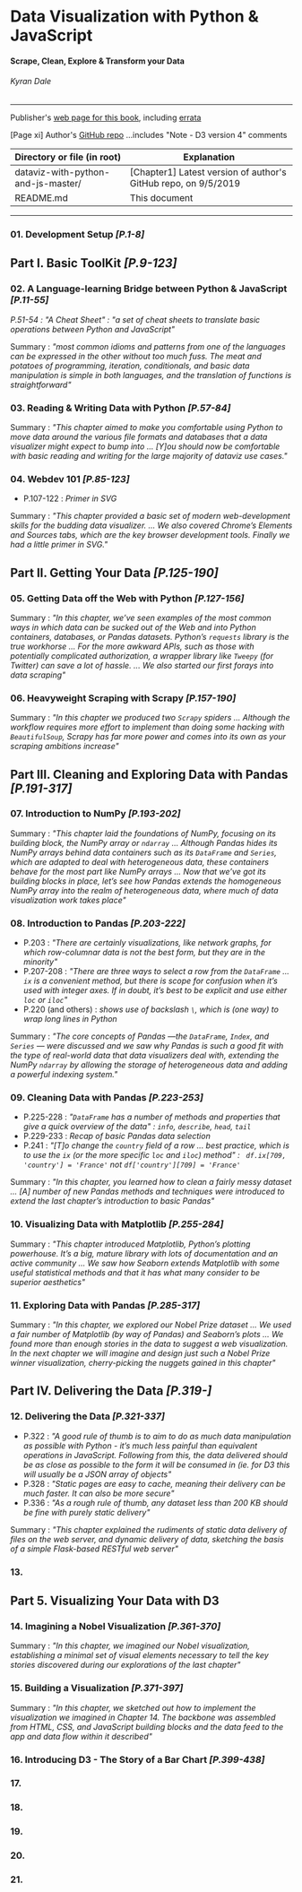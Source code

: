 # Data Visualization with Python & JavaScript
#### Scrape, Clean, Explore & Transform your Data
###### Kyran Dale

---

Publisher's [web page for this book](http://shop.oreilly.com/product/0636920037057.do), including [errata](https://www.oreilly.com/catalog/errata.csp?isbn=0636920037057)

[Page xi] Author's [GitHub repo](https://github.com/Kyrand/dataviz-with-python-and-js) ...includes "Note - D3 version 4" comments


| Directory or file (in root) | Explanation |
| --- | --- |
| dataviz-with-python-and-js-master/ | [Chapter1] Latest version of author's GitHub repo, on 9/5/2019 |
| README.md | This document |

---

### 01. Development Setup *[P.1-8]*

## Part I. Basic ToolKit *[P.9-123]*

### 02. A Language-learning Bridge between Python & JavaScript *[P.11-55]*

*P.51-54 : "A Cheat Sheet" : "a set of cheat sheets to translate basic operations between Python and JavaScript"*

Summary : *"most common idioms and patterns from one of the languages can be expressed in the other without too much fuss. The meat and potatoes of programming, iteration, conditionals, and basic data manipulation is simple in both languages, and the translation of functions is straightforward"*


### 03. Reading & Writing Data with Python *[P.57-84]*

Summary : *"This chapter aimed to make you comfortable using Python to move data around the various file formats and databases that a data visualizer might expect to bump into ... [Y]ou should now be comfortable with basic reading and writing for the large majority of dataviz use cases."*


### 04. Webdev 101 *[P.85-123]*

* P.107-122 : *Primer in SVG*

Summary : *"This chapter provided a basic set of modern web-development skills for the budding data visualizer. ... We also covered Chrome’s Elements and Sources tabs, which are the key browser development tools. Finally we had a little primer in SVG."*


## Part II. Getting Your Data *[P.125-190]*

### 05. Getting Data off the Web with Python *[P.127-156]*

Summary : *"In this chapter, we’ve seen examples of the most common ways in which data can be sucked out of the Web and into Python containers, databases, or Pandas datasets. Python’s `requests` library is the true workhorse ... For the more awkward APIs, such as those with potentially complicated authorization, a wrapper library like `Tweepy` (for Twitter) can save a lot of hassle. ... We also started our first forays into data scraping"*


### 06. Heavyweight Scraping with Scrapy *[P.157-190]*

Summary : *"In this chapter we produced two `Scrapy` spiders ... Although the workflow requires more effort to implement than doing some hacking with `BeautifulSoup`, Scrapy has far more power and comes into its own as your scraping ambitions increase"*



## Part III. Cleaning and Exploring Data with Pandas *[P.191-317]*

### 07. Introduction to NumPy *[P.193-202]*

Summary : *"This chapter laid the foundations of NumPy, focusing on its building block, the NumPy array or `ndarray` ... Although Pandas hides its NumPy arrays behind data containers such as its `DataFrame` and `Series`, which are adapted to deal with heterogeneous data, these containers behave for the most part like NumPy arrays ... Now that we’ve got its building blocks in place, let’s see how Pandas extends the homogeneous NumPy array into the realm of heterogeneous data, where much of data visualization work takes place"*


### 08. Introduction to Pandas *[P.203-222]*

* P.203 : *"There are certainly visualizations, like network graphs, for which row-columnar data is not the best form, but they are in the minority"*
* P.207-208 : *"There are three ways to select a row from the `DataFrame` ... `ix` is a convenient method, but there is scope for confusion when it’s used with integer axes. If in doubt, it’s best to be explicit and use either `loc` or `iloc`"*
* P.220 (and others) : *shows use of backslash `\`, which is (one way) to wrap long lines in Python*

Summary : *"The core concepts of Pandas —the `DataFrame`, `Index`, and `Series` — were discussed and we saw why Pandas is such a good fit with the type of real-world data that data visualizers deal with, extending the NumPy `ndarray` by allowing the storage of heterogeneous data and adding a powerful indexing system."*


### 09. Cleaning Data with Pandas *[P.223-253]*

* P.225-228 : *"`DataFrame` has a number of methods and properties that give a quick overview of the data" : `info`, `describe`, `head`, `tail`*
* P.229-233 : *Recap of basic Pandas data selection*
* P.241 : *"[T]o change the `country` field of a row ... best practice, which is to use the `ix` (or the more specific `loc` and `iloc`) method" : ` df.ix[709, 'country'] = 'France'` not `df['country'][709] = 'France'`*

Summary : *"In this chapter, you learned how to clean a fairly messy dataset ... [A] number of new Pandas methods and techniques were introduced to extend the last chapter’s introduction to basic Pandas"*


### 10. Visualizing Data with Matplotlib *[P.255-284]*

Summary : *"This chapter introduced Matplotlib, Python’s plotting powerhouse. It’s a big, mature library with lots of documentation and an active community ... We saw how Seaborn extends Matplotlib with some useful statistical methods and that it has what many consider to be superior aesthetics"*


### 11. Exploring Data with Pandas *[P.285-317]*

Summary : *"In this chapter, we explored our Nobel Prize dataset ... We used a fair number of Matplotlib (by way of Pandas) and Seaborn’s plots ... We found more than enough stories in the data to suggest a web visualization. In the next chapter we will imagine and design just such a Nobel Prize winner visualization, cherry-picking the nuggets gained in this chapter"*



## Part IV. Delivering the Data *[P.319-]*

### 12. Delivering the Data *[P.321-337]*

* P.322 : *"A good rule of thumb is to aim to do as much data manipulation as possible with Python - it’s much less painful than equivalent operations in JavaScript. Following from this, the data delivered should be as close as possible to the form it will be consumed in (ie. for D3 this will usually be a JSON array of objects"*
* P.328 : *"Static pages are easy to cache, meaning their delivery can be much faster. It can also be more secure"*
* P.336 : *"As a rough rule of thumb, any dataset less than 200 KB should be fine with purely static delivery"*

Summary : *"This chapter explained the rudiments of static data delivery of files on the web server, and dynamic delivery of data, sketching the basis of a simple Flask-based RESTful web server"*


### 13.


## Part 5. Visualizing Your Data with D3

### 14. Imagining a Nobel Visualization *[P.361-370]*

Summary : *"In this chapter, we imagined our Nobel visualization, establishing a minimal set of visual elements necessary to tell the key stories discovered during our explorations of the last chapter"*


### 15. Building a Visualization *[P.371-397]*

Summary : *"In this chapter, we sketched out how to implement the visualization we imagined in Chapter 14. The backbone was assembled from HTML, CSS, and JavaScript building blocks and the data feed to the app and data flow within it described"*


### 16. Introducing D3 - The Story of a Bar Chart *[P.399-438]*




### 17.
### 18.
### 19.
### 20.
### 21.